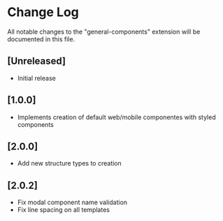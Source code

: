 # Change Log

All notable changes to the "general-components" extension will be documented in this file.

## [Unreleased]

- Initial release

## [1.0.0]

- Implements creation of default web/mobile componentes with styled components

## [2.0.0]

- Add new structure types to creation

## [2.0.2]

- Fix modal component name validation
- Fix line spacing on all templates
